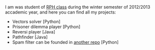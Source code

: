 I am was student of <a href="http://cw.felk.cvut.cz/doku.php/courses/a4b99rph/start">RPH class</a> during the winter semester of 2012/2013 accademic year, and here you can find all my projects:
<ul>
<li>Vectors solver [Python]</li>
<li>Prisoner dilemma player [Python]</li>
<li>Reversi player [Java]</li>
<li>Pathfinder [Java]</li>
<li>Spam filter can be founded in <a href="https://github.com/il-vladislav/SpamFilter">another repo</a> [Python]</li>
</ul>